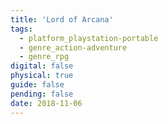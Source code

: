 ```yaml
---
title: 'Lord of Arcana'
tags:
  - platform_playstation-portable
  - genre_action-adventure
  - genre_rpg
digital: false
physical: true
guide: false
pending: false
date: 2018-11-06
---
```

